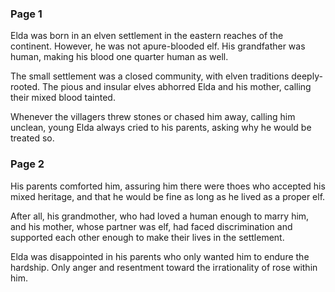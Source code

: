 ### Page 1

Elda was born in an elven settlement in the eastern reaches of the continent. However, he was not apure-blooded elf. His grandfather was human, making his blood one quarter human as well.

The small settlement was a closed community, with elven traditions deeply-rooted. The pious and insular elves abhorred Elda and his mother, calling their mixed blood tainted.

Whenever the villagers threw stones or chased him away, calling him unclean, young Elda always cried to his parents, asking why he would be treated so.

### Page 2

His parents comforted him, assuring him there were thoes who accepted his mixed heritage, and that he would be fine as long as he lived as a proper elf.

After all, his grandmother, who had loved a human enough to marry him, and his mother, whose partner was elf, had faced discrimination and supported each other enough to make their lives in the settlement.

Elda was disappointed in his parents who only wanted him to endure the hardship. Only anger and resentment toward the irrationality of rose within him.